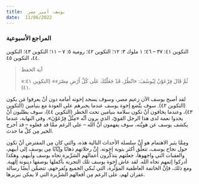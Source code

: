 ```yaml
---
title:  يوسف، أمير مصر
date:  11/06/2022
---
```


### المراجع الأسبوعية
التكوين ٤١: ٣٧ – ٤٦؛ ١ ملوك ٣: ١٢؛ التكوين ٤٢؛ رومية ٥: ٧ – ١١؛ التكوين ٤٣؛ التكوين ٤٤، التكوين ٤٥.

> <p>آية الحفظ</p>
>  «ثُمَّ قَالَ فِرْعَوْنُ لِيُوسُفَ: «انْظُرْ، قَدْ جَعَلْتُكَ عَلَى كُلِّ أَرْضِ مِصْرَ»» (التكوين ٤١: ٤١).

لقد أصبح يوسف الآن زعيم مصر، وسوف يسجد إخوته أمامه دون أنْ يعرفوا مَن يكون (التكوين ٤٢). سوف يتَّضع إخوة يوسف عندما يجبرهم على العودة مع بنيامين (التكوين ٤٣)، وعندما يخافون أنْ تكون سلامة بنيامين تحت الخطر (التكوين ٤٤)، سوف يطلبون أنْ يجدوا نعمة لدى هذا الرجل القويّ، الذي يرون أنَّه «مِثْلُ فِرْعَوْنَ». وفي النهاية، عندما يكشف يوسف عن هويَّته، سوف يفهمون أنَّ الله – على الرغم ممَّا قد فعلوه – قد أخرج الخير مِن كلِّ ما حدث.

ومِمَّا يثير الاهتمام هو أنَّ سلسلة الأحداث التالية هذه، والتي كان مِن المفترض أنْ تكون حول نجاح يوسف، تتعلَّق أكثر بتوبة إخوته. إنَّ رحلاتهم ذهابًا وإيَّابًا مِن يوسف إلى أبيهم، والعقبات التي واجهوها، جعلتهم يتذكَّرون أعمالهم الشرِّيرة تجاه يوسف وأبيهم، وهكذا أدركوا إثمهم تجاه الله. لقد عاش إخوة يوسف تلك التجربة بأكملها بوصفها دينونة إلهية. ومع ذلك، فإنَّ الخاتمة العاطفية المؤثِّرة، التي تُبكي الجميع وتُفرحهم، تتضمَّن أيضًا رسالة غفران لهم، على الرغم مِن أفعالهم الشرِّيرة التي لا يمكن تبريرها.